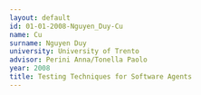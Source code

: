 ```yaml
---
layout: default 
id: 01-01-2008-Nguyen_Duy-Cu
name: Cu
surname: Nguyen Duy
university: University of Trento
advisor: Perini Anna/Tonella Paolo
year: 2008
title: Testing Techniques for Software Agents
---
```

